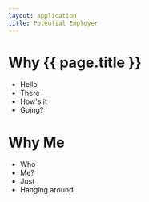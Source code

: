 ```yaml
---
layout: application
title: Potential Employer
---
```


# Why {{ page.title }}

- Hello
- There
- How's it
- Going?

# Why Me

- Who
- Me?
- Just
- Hanging around
